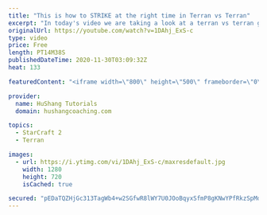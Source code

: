 ```yaml
---
title: "This is how to STRIKE at the right time in Terran vs Terran"
excerpt: "In today's video we are taking a look at a terran vs terran game I played that showcases some patience and how I like to calculate when it's the correct time to attack!  Coaching -------------------------------------------------------------------------- Website: https://www.hushangcoaching.com  Interested"
originalUrl: https://youtube.com/watch?v=1DAhj_ExS-c
type: video
price: Free
length: PT14M38S
publishedDateTime: 2020-11-30T03:09:32Z
heat: 133

featuredContent: "<iframe width=\"800\" height=\"500\" frameborder=\"0\" src=\"https://www.youtube.com/embed/1DAhj_ExS-c\" allow=\"accelerometer; autoplay; encrypted-media; gyroscope; picture-in-picture\" allowfullscreen></iframe>"

provider:
  name: HuShang Tutorials
  domain: hushangcoaching.com

topics:
  - StarCraft 2
  - Terran

images:
  - url: https://i.ytimg.com/vi/1DAhj_ExS-c/maxresdefault.jpg
    width: 1280
    height: 720
    isCached: true

secured: "pEDaTQZHjGc313TagWb4+w2SGfwR8lWY7U0JOoBqyxSfmP8gKNwYPfRkzSpMdhNRbaKOmejccY4DmCPbUvtxY2rEeIIzw0OepFleTB7fWIfUzBDyg3VTy0qyPNhZH7wSJZ8L1FUuoPaLBSgnvOU6bJuH7ZwO+VsJI3X5lAVlssFxEg1GFxJlQRTB1RGYQszWPib+Gy+nK9VIMOF/B7OptInSZxaim2P8g9l6cmMIxfb59U48h4YRcL96bdgJidRmWdWjjEtx1evsgnLHmB9767JlrZlbis4OJuV7t6S3B6cNhX2UnxCDURvnFkTWc627ei9maNO+o8VaMFMolcsBzb0oIZL6A225qqfOkFMfBj7j/C2GmK0xp/+4Vf8Dy3OUtBVJKU6ZtldQEj7s4Os87SH2Zy3bol4ws+sxEbbOBOM=;+lr3PLiUt+W3MhoDeNJwqg=="
---
```


